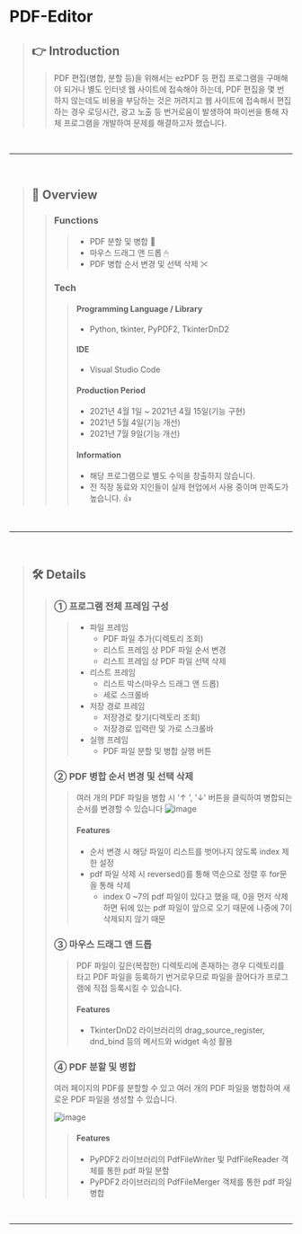 # PDF-Editor
> ## 👉 Introduction
> > PDF 편집(병합, 분할 등)을 위해서는 ezPDF 등 편집 프로그램을 구매해야 되거나 별도 인터넷 웹 사이트에 접속해야 하는데, PDF 편집을 몇 번 하지 않는데도 비용을 부담하는 것은 꺼려지고 웹 사이트에 접속해서 편집하는 경우 로딩시간, 광고 노출 등 번거로움이 발생하여 파이썬을 통해 자체 프로그램을 개발하여 문제를 해결하고자 했습니다.

<br/>
<hr/>
<br/>

> ## 👏 Overview
> > ### Functions
> > > +  PDF 분할 및 병합 📑
> > > +  마우스 드래그 앤 드롭 🖱
> > > +  PDF 병합 순서 변경 및 선택 삭제 ✂
> > ### Tech
> > > #### Programming Language / Library
> > > + Python, tkinter, PyPDF2, TkinterDnD2  
> > > #### IDE
> > > + Visual Studio Code
> > > #### Production Period
> > > + 2021년 4월 1일 ~ 2021년 4월 15일(기능 구현)
> > > + 2021년 5월 4일(기능 개선)
> > > + 2021년 7월 9일(기능 개선)
> > > #### Information
> > > + 해당 프로그램으로 별도 수익을 창출하지 않습니다.
> > > + 전 직장 동료와 지인들이 실제 현업에서 사용 중이며 만족도가 높습니다. 👍

<br/>
<hr/>
<br/>

> ## 🛠️ Details
> > ### ① 프로그램 전체 프레임 구성
> > > + 파일 프레임
> > >   +  PDF 파일 추가(디렉토리 조회)
> > >   +  리스트 프레임 상 PDF 파일 순서 변경
> > >   +  리스트 프레임 상 PDF 파일 선택 삭제
> > > + 리스트 프레임
> > >   + 리스트 박스(마우스 드래그 앤 드롭)
> > >   + 세로 스크롤바
> > > + 저장 경로 프레임
> > >   + 저장경로 찾기(디렉토리 조회)
> > >   + 저장경로 입력란 및 가로 스크롤바
> > > + 실행 프레임
> > >   + PDF 파일 분할 및 병합 실행 버튼
> >   
> > ### ② PDF 병합 순서 변경 및 선택 삭제
> > > 여러 개의 PDF 파일을 병합 시 '↑ ', '↓' 버튼을 클릭하여 병합되는 순서를 변경할 수 있습니다
> > > ![image](https://user-images.githubusercontent.com/82401504/145345668-9f567d1f-40da-4ceb-b38f-a5bf65dc247e.png)
> > > #### Features
> > > + 순서 변경 시 해당 파일이 리스트를 벗어나지 않도록 index 제한 설정
> > > + pdf 파일 삭제 시 reversed()를 통해 역순으로 정렬 후 for문을 통해 삭제
> > >   + index 0 ~7의 pdf 파일이 있다고 했을 때, 0을 먼저 삭제 하면 뒤에 있는 pdf 파일이 앞으로 오기 때문에 나중에 7이 삭제되지 않기 때문
> >
> > ### ③ 마우스 드래그 앤 드롭
> > > PDF 파일이 깊은(복잡한) 디렉토리에 존재하는 경우 디렉토리를 타고 PDF 파일을 등록하기 번거로우므로 파일을 끌어다가 프로그램에 직접 등록시킬 수 있습니다.
> > > #### Features
> > > + TkinterDnD2 라이브러리의 drag_source_register, dnd_bind 등의 메서드와 widget 속성 활용
> >
> > ### ④ PDF 분할 및 병합
> > 여러 페이지의 PDF를 분할할 수 있고 여러 개의 PDF 파일을 병합하여 새로운 PDF 파일을 생성할 수 있습니다.
> > 
> > ![image](https://user-images.githubusercontent.com/82401504/145346415-332fc569-7c3e-49e5-ad99-111a18c6e52d.png)
> > > #### Features
> > > + PyPDF2 라이브러리의 PdfFileWriter 및 PdfFileReader 객체를 통한 pdf 파일 분할
> > > + PyPDF2 라이브러리의 PdfFileMerger 객체를 통한 pdf 파일 병합

<br/>
<hr/>
<br/>




